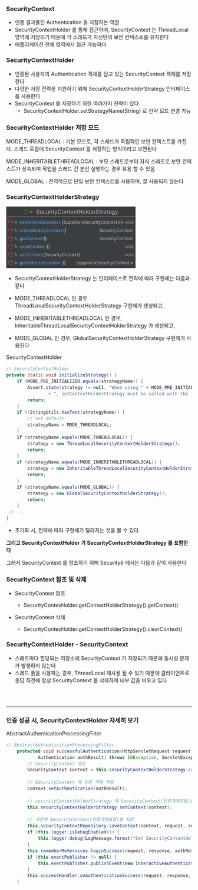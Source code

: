 
### SecurityContext

- 인증 결과물인 Authentication 을 저장하는 역할
- SecurityContextHolder 를 통해 접근하며, SecurityContext 는 ThreadLocal 영역에 저장되기 때문에  각 스레드가 자신만의 보안 컨텍스트를 유지한다
- 애플리케이션 전체 영역에서 접근 가능하다 

### SecurityContextHolder
- 인증된 사용자의 Authentication 객체를 담고 있는 SecurityContext 객체를 저장한다
- 다양한 저장 전략을 지원하기 위해 SecurityContextHolderStrategy 인터페이스를 사용한다
- SecurityContext 를 저장하기 위한 여러가지 전략이 있다 
    - SecurityContextHolder.setStrategyName(String) 로 전략 모드 변경 가능

### SecurityContextHolder 저장 모드

MODE_THREADLOCAL : 기본 모드로, 각 스레드가 독립적인 보안 컨텍스트를 가진다. 스레드 로컬에 SecurityContext 를 저장하는 방식이라고 보면된다

MODE_INHERITABLETHREADLOCAL : 부모 스레드로부터 자식 스레드로 보안 컨텍스트가 상속되며 작업을 스레드 간 분산 실행하는 경우 유용 할 수 있음

MODE_GLOBAL : 전역적으로 단일 보안 컨텍스트를 사용하며, 잘 사용되지 않는다


### SecurityContextHolderStrategy

![img.png](img.png)

- SecurityContextHolderStrategy 는 인터페이스로 전략에 따라 구현체는 다음과 같다

- MODE_THREADLOCAL 인 경우 ThreadLocalSecurityContextHolderStrategy 구현체가 생성되고,

- MODE_INHERITABLETHREADLOCAL 인 경우, InheritableThreadLocalSecurityContextHolderStrategy 가 생성되고,

- MODE_GLOBAL 인 경우, GlobalSecurityContextHolderStrategy 구현체가 사용된다

SecurityContextHolder
```java
// SecurityContextHolder
private static void initializeStrategy() {
    if (MODE_PRE_INITIALIZED.equals(strategyName)) {
        Assert.state(strategy != null, "When using " + MODE_PRE_INITIALIZED
                + ", setContextHolderStrategy must be called with the fully constructed strategy");
        return;
    }
    if (!StringUtils.hasText(strategyName)) {
        // Set default
        strategyName = MODE_THREADLOCAL;
    }
    if (strategyName.equals(MODE_THREADLOCAL)) {
        strategy = new ThreadLocalSecurityContextHolderStrategy();
        return;
    }
    if (strategyName.equals(MODE_INHERITABLETHREADLOCAL)) {
        strategy = new InheritableThreadLocalSecurityContextHolderStrategy();
        return;
    }
    if (strategyName.equals(MODE_GLOBAL)) {
        strategy = new GlobalSecurityContextHolderStrategy();
        return;
    }
 // ...
}

```
- 초기화 시, 전략에 따라 구현체가 달라지는 것을 볼 수 있다


**그리고 SecurityContextHolder 가 SecurityContextHolderStrategy 를 포함한다**

그래서 SecurityContext 를 참조하기 위해 Security6 에서는 다음과 같이 사용한다

### SecurityContext 참조 및 삭제

- SecurityContext 참조 
    - SecurityContexHolder.getContextHolderStrategy().getContext()

- SecurityContext 삭제 
  - SecurityContexHolder.getContextHolderStrategy().clearContext()


### SecurityContextHolder - SecurityContext 

- 스레드마다 할당되는 저장소에 SecurityContext 가 저장되기 때문에 동시성 문제가 발생하지 않는다
- 스레드 풀을 사용하는 경우, ThreadLocal 재사용 될 수 있기 때문에 클라이언트로 응답 직전에 항상 SecurityContext 를 삭제하여 내부 값을 비우고 있다


<br>
<br>

------------

### 인증 성공 시, SecurityContextHolder 자세히 보기
AbstractAuthenticationProcessingFilter
```java
// AbstractAuthenticationProcessingFilter
	protected void successfulAuthentication(HttpServletRequest request, HttpServletResponse response, FilterChain chain,
			Authentication authResult) throws IOException, ServletException {\
        // SecurityContext 생성 
		SecurityContext context = this.securityContextHolderStrategy.createEmptyContext();
    
        // SecurityContext 에 인증 객체 저장
		context.setAuthentication(authResult);
        
        // securityContextHolderStrategy 에 SecurityContext(인증객체포함)를 저장
		this.securityContextHolderStrategy.setContext(context);
        
        // 세션에 SecurityContext(인증객체포함)를 저장
		this.securityContextRepository.saveContext(context, request, response);
		if (this.logger.isDebugEnabled()) {
			this.logger.debug(LogMessage.format("Set SecurityContextHolder to %s", authResult));
		}
		this.rememberMeServices.loginSuccess(request, response, authResult);
		if (this.eventPublisher != null) {
			this.eventPublisher.publishEvent(new InteractiveAuthenticationSuccessEvent(authResult, this.getClass()));
		}
		this.successHandler.onAuthenticationSuccess(request, response, authResult);
	}
```



